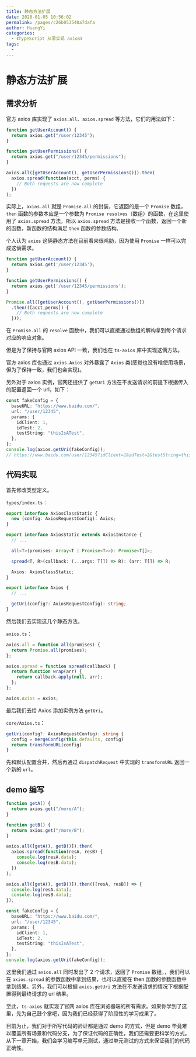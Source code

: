 ```yaml
---
title: 静态方法扩展
date: 2020-01-05 10:56:02
permalink: /pages/c26b053540a7dafa
author: HuangYi
categories:
  - 《TypeScript 从零实现 axios》
tags:
  -
---
```


# 静态方法扩展

## 需求分析

官方 axios 库实现了 `axios.all`、`axios.spread` 等方法，它们的用法如下：

```typescript
function getUserAccount() {
  return axios.get("/user/12345");
}

function getUserPermissions() {
  return axios.get("/user/12345/permissions");
}

axios.all([getUserAccount(), getUserPermissions()]).then(
  axios.spread(function(acct, perms) {
    // Both requests are now complete
  })
);
```

实际上，`axios.all` 就是 `Promise.all` 的封装，它返回的是一个 `Promise` 数组，`then` 函数的参数本应是一个参数为 `Promise resolves`（数组）的函数，在这里使用了 `axios.spread` 方法。所以 `axios.spread` 方法是接收一个函数，返回一个新的函数，新函数的结构满足 `then` 函数的参数结构。

个人认为 `axios` 这俩静态方法在目前看来很鸡肋，因为使用 `Promise` 一样可以完成这俩需求。

```typescript
function getUserAccount() {
  return axios.get('/user/12345');
}

function getUserPermissions() {
  return axios.get('/user/12345/permissions');
}

Promise.all([getUserAccount(), getUserPermissions()])
  .then(([acct,perms]) {
    // Both requests are now complete
  }));
```

在 `Promise.all` 的 `resolve` 函数中，我们可以直接通过数组的解构拿到每个请求对应的响应对象。

但是为了保持与官网 axios API 一致，我们也在 `ts-axios` 库中实现这俩方法。

官方 axios 库也通过 `axios.Axios` 对外暴露了 `Axios` 类(感觉也没有啥使用场景，但为了保持一致，我们也会实现)。

另外对于 axios 实例，官网还提供了 `getUri` 方法在不发送请求的前提下根据传入的配置返回一个 url，如下：

```typescript
const fakeConfig = {
  baseURL: "https://www.baidu.com/",
  url: "/user/12345",
  params: {
    idClient: 1,
    idTest: 2,
    testString: "thisIsATest",
  },
};
console.log(axios.getUri(fakeConfig));
// https://www.baidu.com/user/12345?idClient=1&idTest=2&testString=thisIsATest
```

## 代码实现

首先修改类型定义。

`types/index.ts`：

```typescript
export interface AxiosClassStatic {
  new (config: AxiosRequestConfig): Axios;
}

export interface AxiosStatic extends AxiosInstance {
  // ...

  all<T>(promises: Array<T | Promise<T>>): Promise<T[]>;

  spread<T, R>(callback: (...args: T[]) => R): (arr: T[]) => R;

  Axios: AxiosClassStatic;
}

export interface Axios {
  // ...

  getUri(config?: AxiosRequestConfig): string;
}
```

然后我们去实现这几个静态方法。

`axios.ts`：

```typescript
axios.all = function all(promises) {
  return Promise.all(promises);
};

axios.spread = function spread(callback) {
  return function wrap(arr) {
    return callback.apply(null, arr);
  };
};

axios.Axios = Axios;
```

最后我们去给 Axios 添加实例方法 `getUri`。

`core/Axios.ts`：

```typescript
getUri(config?: AxiosRequestConfig): string {
  config = mergeConfig(this.defaults, config)
  return transformURL(config)
}
```

先和默认配置合并，然后再通过 `dispatchRequest` 中实现的 `transformURL` 返回一个新的 `url`。

## demo 编写

```typescript
function getA() {
  return axios.get("/more/A");
}

function getB() {
  return axios.get("/more/B");
}

axios.all([getA(), getB()]).then(
  axios.spread(function(resA, resB) {
    console.log(resA.data);
    console.log(resB.data);
  })
);

axios.all([getA(), getB()]).then(([resA, resB]) => {
  console.log(resA.data);
  console.log(resB.data);
});

const fakeConfig = {
  baseURL: "https://www.baidu.com/",
  url: "/user/12345",
  params: {
    idClient: 1,
    idTest: 2,
    testString: "thisIsATest",
  },
};
console.log(axios.getUri(fakeConfig));
```

这里我们通过 `axios.all` 同时发出了 2 个请求，返回了 `Promise` 数组，，我们可以在 `axios.spread` 的参数函数中拿到结果，也可以直接在 then 函数的参数函数中拿到结果。另外，我们可以根据 `axios.getUri` 方法在不发送请求的情况下根据配置得到最终请求的 url 结果。

至此，`ts-axios` 就实现了官网 axios 库在浏览器端的所有需求。如果你学到了这里，先为自己鼓个掌吧，因为我们已经获得了阶段性的学习成果了。

目前为止，我们对于所写代码的验证都是通过 demo 的方式，但是 demo 毕竟难以覆盖所有场景和代码分支，为了保证代码的正确性，我们还需要更科学的方式。从下一章开始，我们会学习编写单元测试，通过单元测试的方式来保证我们的代码正确性。
